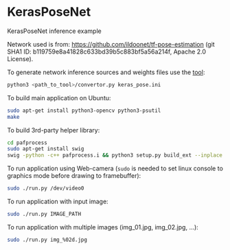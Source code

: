 # KerasPoseNet
KerasPoseNet inference example

Network used is from: https://github.com/ildoonet/tf-pose-estimation
(git SHA1 ID: b119759e8a41828c633bd39b5c883bf5a56a214f, Apache 2.0 License).

To generate network inference sources and weights files use the [tool](https://github.com/DigitalMediaProfessionals/tool):
```bash
python3 <path_to_tool>/convertor.py keras_pose.ini
```

To build main application on Ubuntu:
```bash
sudo apt-get install python3-opencv python3-psutil
make
```

To build 3rd-party helper library:
```bash
cd pafprocess
sudo apt-get install swig
swig -python -c++ pafprocess.i && python3 setup.py build_ext --inplace
```

To run application using Web-camera (`sudo` is needed to set linux console to graphics mode before drawing to framebuffer):
```bash
sudo ./run.py /dev/video0
```

To run application with input image:
```bash
sudo ./run.py IMAGE_PATH
```

To run application with multiple images (img_01.jpg, img_02.jpg, ...):
```bash
sudo ./run.py img_%02d.jpg
```
